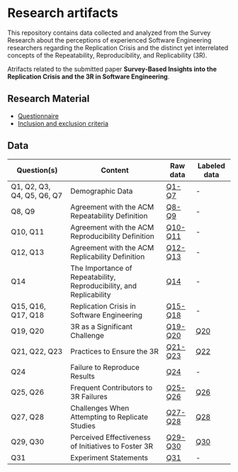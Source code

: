 # Research artifacts

This repository contains data collected and analyzed from the Survey Research about the perceptions of experienced Software Engineering researchers regarding the Replication Crisis and the distinct yet interrelated concepts of the Repeatability, Reproducibility, and Replicability (3R).

Atrifacts related to the submitted paper **Survey-Based Insights into the Replication Crisis and the 3R in Software Engineering**.

## Research Material
- [Questionnaire](data/RMQuestionnaire.md)
- [Inclusion and exclusion criteria](data/RMCriteria.md)


## Data

| Question(s)                | Content                                                             | Raw data                                                                                                | Labeled data                                                                                                 |
| -------------------------- | ------------------------------------------------------------------- | ------------------------------------------------------------------------------------------------------- | ------------------------------------------------------------------------------------------------------------ |
| Q1, Q2, Q3, Q4, Q5, Q6, Q7 | Demographic Data                                                    | [Q1-Q7](https://github.com/IvanildoAzevedo/SurveyRepository/blob/main/data/DemographicData.md) | \-                                                                                                           |
| Q8, Q9                     | Agreement with the ACM Repeatability Definition                     | [Q8-Q9](https://github.com/IvanildoAzevedo/SurveyRepository/blob/main/data/Q08Q09.md)          | \-                                                                                                           |
| Q10, Q11                   | Agreement with the ACM Reproducibility Definition                   | [Q10-Q11](https://github.com/IvanildoAzevedo/SurveyRepository/blob/main/data/Q10Q11.md)        | \-                                                                                                           |
| Q12, Q13                   | Agreement with the ACM Replicability Definition                     | [Q12-Q13](https://github.com/IvanildoAzevedo/SurveyRepository/blob/main/data/Q12Q13.md)        | \-                                                                                                           |
| Q14                        | The Importance of Repeatability, Reproducibility, and Replicability | [Q14](https://github.com/IvanildoAzevedo/SurveyRepository/blob/main/data/Q14.md)               | \-                                                                                                           |
| Q15, Q16, Q17, Q18         | Replication Crisis in Software Engineering                          | [Q15-Q18](https://github.com/IvanildoAzevedo/SurveyRepository/blob/main/data/Q15Q16Q17Q18.md)  | \-                                                                                                           |
| Q19, Q20                   | 3R as a Significant Challenge                                       | [Q19-Q20](https://github.com/IvanildoAzevedo/SurveyRepository/blob/main/data/Q19Q20.md)        | [Q20](https://github.com/IvanildoAzevedo/SurveyRepository/blob/main/data/LabeledQ20.md) |
| Q21, Q22, Q23              | Practices to Ensure the 3R                                          | [Q21-Q23](https://github.com/IvanildoAzevedo/SurveyRepository/blob/main/data/Q21Q22Q23.md)     | [Q22](https://github.com/IvanildoAzevedo/SurveyRepository/blob/main/data/LabeledQ22.md) |
| Q24                        | Failure to Reproduce Results                                        | [Q24](https://github.com/IvanildoAzevedo/SurveyRepository/blob/main/data/Q24.md)               | \-                                                                                                           |
| Q25, Q26                   | Frequent Contributors to 3R Failures                                | [Q25-Q26](https://github.com/IvanildoAzevedo/SurveyRepository/blob/main/data/Q25Q26.md)        | [Q26](https://github.com/IvanildoAzevedo/SurveyRepository/blob/main/data/LabeledQ26.md) |
| Q27, Q28                   | Challenges When Attempting to Replicate Studies                     | [Q27-Q28](https://github.com/IvanildoAzevedo/SurveyRepository/blob/main/data/Q27Q28.md)        | [Q28](https://github.com/IvanildoAzevedo/SurveyRepository/blob/main/data/LabeledQ28.md) |
| Q29, Q30                   | Perceived Effectiveness of Initiatives to Foster 3R                 | [Q29-Q30](https://github.com/IvanildoAzevedo/SurveyRepository/blob/main/data/Q29Q30.md)        | [Q30](https://github.com/IvanildoAzevedo/SurveyRepository/blob/main/data/LabeledQ30.md) |
| Q31                        | Experiment Statements                                               | [Q31](https://github.com/IvanildoAzevedo/SurveyRepository/blob/main/data/Q31.md)               | \-                                                                                                           |

<!--
The table below maps each group of survey questions to its corresponding content page, where you will find cleaned data, response summaries, and additional notes when relevant.
## Raw data

- [[Q1]-[Q2]-[Q3]-[Q4]-[Q5]-[Q6]-[Q7] - Demographic Data](data/DemographicData.md)
- [[Q8]-[Q9] - Agreement with the ACM Repeatability Definition](data/Q08Q09.md)
- [[Q10]-[Q11] - Agreement with the ACM Reproducibility Definition](data/Q10Q11.md)
- [[Q12]-[Q13] - Agreement with the ACM Replicability Definition](data/Q12Q13.md)
- [[Q14] - The Importance of Repeatability, Reproducibility, and Replicability](data/Q14.md)
- [[Q15]-[Q16]-[Q17]-[Q18] - Replication Crisis in Software Engineering](data/Q15Q16Q17Q18.md)
- [[Q19]-[Q20] - 3R as a significant challenge](data/Q19Q20.md)
- [[Q21]-[Q22]-[Q23] - Practices to ensure the 3R](data/Q21Q22Q23.md)
- [[Q24] - Failure to reproduce results](data/Q24.md)
- [[Q25]-[Q26] - Frequent Contributors to 3R Failures](data/Q25Q26.md)
- [[Q27]-[Q28] - Challenges faced when attempting to replicate studies](data/Q27Q28.md)
- [[Q29]-[Q30] - Perceived effectiveness of initiatives to foster 3R](data/Q29Q30.md)
- [[Q31] - Experiment statements](data/Q31.md) 

## Labeled data
- [Answers to [Q20]](data/LabeledQ20.md)
- [Answers to [Q22]](data/LabeledQ22.md)
- [Answers to [Q26]](data/LabeledQ26.md)
- [Answers to [Q28]](data/LabeledQ28.md)
- [Answers to [Q30]](data/LabeledQ30.md)
-->

